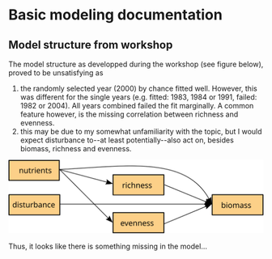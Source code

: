 # Basic modeling documentation
## Model structure from workshop
The model structure as developped during the workshop (see figure below), proved to be unsatisfying as

1. the randomly selected year (2000) by chance fitted well. However, this was different for the single years (e.g. fitted: 1983, 1984 or 1991, failed: 1982 or 2004). All years combined failed the fit marginally. A common feature however, is the missing correlation between richness and evenness.
1. this may be due to my somewhat unfamiliarity with the topic, but I would expect disturbance to--at least potentially--also act on, besides biomass, richness and evenness.


![](Figures/SimpleSEM_workshop.svg)

Thus, it looks like there is something missing in the model...
